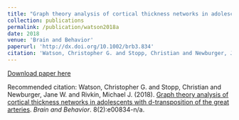 ```yaml
---
title: "Graph theory analysis of cortical thickness networks in adolescents with d-transposition of the great arteries"
collection: publications
permalink: /publication/watson2018a
date: 2018
venue: 'Brain and Behavior'
paperurl: 'http://dx.doi.org/10.1002/brb3.834'
citation: 'Watson, Christopher G. and Stopp, Christian and Newburger, Jane W. and Rivkin, Michael J. (2018). <u>Graph theory analysis of cortical thickness networks in adolescents with d-transposition of the great arteries</u>. <i>Brain and Behavior</i>. 8(2):e00834-n/a.'
---
```


<a href='http://dx.doi.org/10.1002/brb3.834'>Download paper here</a>

Recommended citation: Watson, Christopher G. and Stopp, Christian and Newburger, Jane W. and Rivkin, Michael J. (2018). <u>Graph theory analysis of cortical thickness networks in adolescents with d-transposition of the great arteries</u>. <i>Brain and Behavior</i>. 8(2):e00834-n/a.